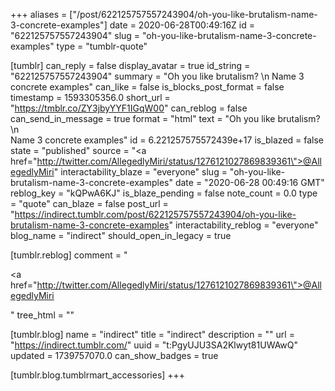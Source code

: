 +++
aliases = ["/post/622125757557243904/oh-you-like-brutalism-name-3-concrete-examples"]
date = 2020-06-28T00:49:16Z
id = "622125757557243904"
slug = "oh-you-like-brutalism-name-3-concrete-examples"
type = "tumblr-quote"

[tumblr]
can_reply = false
display_avatar = true
id_string = "622125757557243904"
summary = "Oh you like brutalism? \n Name 3 concrete examples"
can_like = false
is_blocks_post_format = false
timestamp = 1593305356.0
short_url = "https://tmblr.co/ZY3jbyYYF1IGqW00"
can_reblog = false
can_send_in_message = true
format = "html"
text = "Oh you like brutalism? \n<br/>Name 3 concrete examples"
id = 6.221257575572439e+17
is_blazed = false
state = "published"
source = "<a href=\"http://twitter.com/AllegedlyMiri/status/1276121027869839361\">@AllegedlyMiri</a>"
interactability_blaze = "everyone"
slug = "oh-you-like-brutalism-name-3-concrete-examples"
date = "2020-06-28 00:49:16 GMT"
reblog_key = "kQPwA6KJ"
is_blaze_pending = false
note_count = 0.0
type = "quote"
can_blaze = false
post_url = "https://indirect.tumblr.com/post/622125757557243904/oh-you-like-brutalism-name-3-concrete-examples"
interactability_reblog = "everyone"
blog_name = "indirect"
should_open_in_legacy = true

[tumblr.reblog]
comment = "<p><a href=\"http://twitter.com/AllegedlyMiri/status/1276121027869839361\">@AllegedlyMiri</a></p>"
tree_html = ""

[tumblr.blog]
name = "indirect"
title = "indirect"
description = ""
url = "https://indirect.tumblr.com/"
uuid = "t:PgyUJU3SA2Klwyt81UWAwQ"
updated = 1739757070.0
can_show_badges = true

[tumblr.blog.tumblrmart_accessories]
+++
